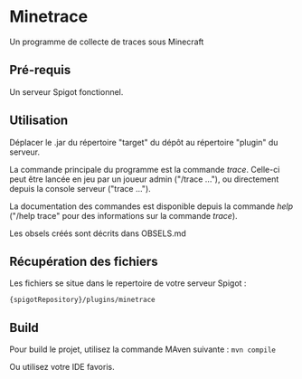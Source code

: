# Minetrace
Un programme de collecte de traces sous Minecraft

## Pré-requis
Un serveur Spigot fonctionnel.

## Utilisation
Déplacer le .jar du répertoire "target" du dépôt au répertoire "plugin" du serveur.

La commande principale du programme est la commande *trace*. Celle-ci peut être lancée en jeu par un joueur admin ("/trace ..."), ou directement depuis la console serveur ("trace ...").

La documentation des commandes est disponible depuis la commande *help* ("/help trace" pour des informations sur la commande *trace*).

Les obsels créés sont décrits dans OBSELS.md

## Récupération des fichiers
Les fichiers se situe dans le repertoire de votre serveur Spigot :

`{spigotRepository}/plugins/minetrace`

## Build
Pour build le projet, utilisez la commande MAven suivante :
`mvn compile`

Ou utilisez votre IDE favoris.
